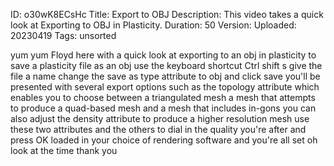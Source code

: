 ID: o30wK8ECsHc
Title: Export to OBJ
Description: This video takes a quick look at Exporting to OBJ in Plasticity.
Duration: 50
Version: 
Uploaded: 20230419
Tags: unsorted

yum yum
Floyd here with a quick look at
exporting to an obj in plasticity to
save a plasticity file as an obj use the
keyboard shortcut Ctrl shift s give the
file a name change the save as type
attribute to obj and click save you'll
be presented with several export options
such as the topology attribute which
enables you to choose between a
triangulated mesh a mesh that attempts
to produce a quad-based mesh and a mesh
that includes in-gons you can also
adjust the density attribute to produce
a higher resolution mesh use these two
attributes and the others to dial in the
quality you're after and press OK loaded
in your choice of rendering software and
you're all set oh look at the time
thank you
